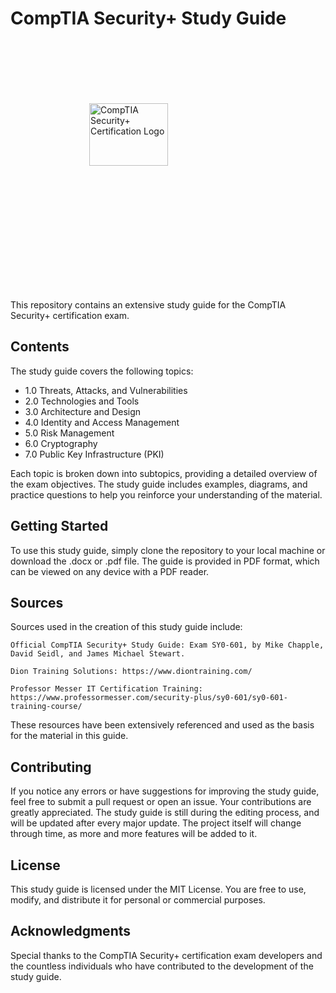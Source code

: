 # CompTIA Security+ Study Guide

<div style="display: flex; justify-content: center; align-items: center; height: 400px;">
  <img src="https://www.thoughtco.com/thmb/6pLldeziX2oJmXnWxpBbXp_t3n0=/1500x0/filters:no_upscale():max_bytes(150000):strip_icc()/compTIA_Security-56a1203a5f9b58b7d0bc39bb.jpg" alt="CompTIA Security+ Certification Logo" style="width: 50%; height: auto; align-self: center;">
</div>

This repository contains an extensive study guide for the CompTIA Security+ certification exam.

## Contents

The study guide covers the following topics:

- 1.0 Threats, Attacks, and Vulnerabilities
- 2.0 Technologies and Tools
- 3.0 Architecture and Design
- 4.0 Identity and Access Management
- 5.0 Risk Management
- 6.0 Cryptography
- 7.0 Public Key Infrastructure (PKI)

Each topic is broken down into subtopics, providing a detailed overview of the exam objectives. The study guide includes examples, diagrams, and practice questions to help you reinforce your understanding of the material.

## Getting Started

To use this study guide, simply clone the repository to your local machine or download the .docx or .pdf file. The guide is provided in PDF format, which can be viewed on any device with a PDF reader.

## Sources

Sources used in the creation of this study guide include:

`Official CompTIA Security+ Study Guide: Exam SY0-601, by Mike Chapple, David Seidl, and James Michael Stewart.`

`Dion Training Solutions: https://www.diontraining.com/`

`Professor Messer IT Certification Training: https://www.professormesser.com/security-plus/sy0-601/sy0-601-training-course/`

These resources have been extensively referenced and used as the basis for the material in this guide.

## Contributing

If you notice any errors or have suggestions for improving the study guide, feel free to submit a pull request or open an issue. Your contributions are greatly appreciated. The study guide is still during the editing process, and will be updated after every major update. The project itself will change through time, as more and more features will be added to it.

## License

This study guide is licensed under the MIT License. You are free to use, modify, and distribute it for personal or commercial purposes.

## Acknowledgments

Special thanks to the CompTIA Security+ certification exam developers and the countless individuals who have contributed to the development of the study guide.
